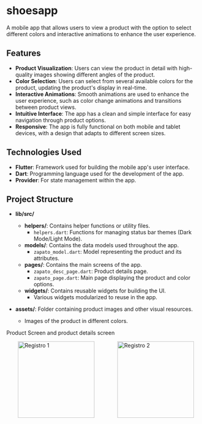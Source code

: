 # shoesapp

A mobile app that allows users to view a product with the option to select different colors and interactive animations to enhance the user experience.

## Features

- **Product Visualization**: Users can view the product in detail with high-quality images showing different angles of the product.
- **Color Selection**: Users can select from several available colors for the product, updating the product's display in real-time.
- **Interactive Animations**: Smooth animations are used to enhance the user experience, such as color change animations and transitions between product views.
- **Intuitive Interface**: The app has a clean and simple interface for easy navigation through product options.
- **Responsive**: The app is fully functional on both mobile and tablet devices, with a design that adapts to different screen sizes.

## Technologies Used

- **Flutter**: Framework used for building the mobile app's user interface.
- **Dart**: Programming language used for the development of the app.
- **Provider**: For state management within the app.

## Project Structure

- **lib/src/**
  - **helpers/**: Contains helper functions or utility files.
    - `helpers.dart`: Functions for managing status bar themes (Dark Mode/Light Mode).
  - **models/**: Contains the data models used throughout the app.
    - `zapato_model.dart`: Model representing the product and its attributes.
  - **pages/**: Contains the main screens of the app.
    - `zapato_desc_page.dart`: Product details page.
    - `zapato_page.dart`: Main page displaying the product and color options.
  - **widgets/**: Contains reusable widgets for building the UI.
    - Various widgets modularized to reuse in the app.

- **assets/**: Folder containing product images and other visual resources.
  - Images of the product in different colors.


Product Screen and product details screen
<div style="display: flex; justify-content: space-around;">
  <img src="https://github.com/user-attachments/assets/86a921ac-6fc7-4e3d-a46b-08e855cec070" alt="Registro 1" width="200" hspace="30"/>
  <img src="https://github.com/user-attachments/assets/69a0cde2-36d2-45be-a55e-e0e55372e71b" alt="Registro 2" width="200" hspace="30"/>
</div>
